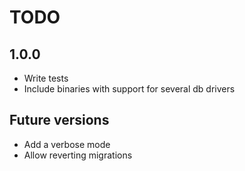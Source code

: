 # TODO

## 1.0.0

- Write tests
- Include binaries with support for several db drivers

## Future versions

- Add a verbose mode
- Allow reverting migrations